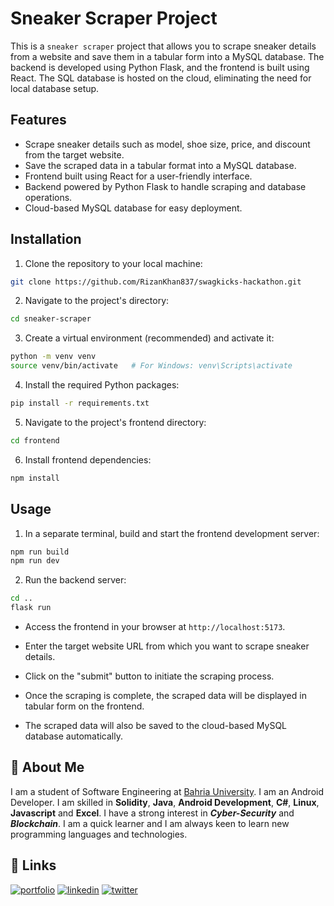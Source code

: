 # Sneaker Scraper Project

This is a `sneaker scraper` project that allows you to scrape sneaker details from a website and save them in a tabular form into a MySQL database. The backend is developed using Python Flask, and the frontend is built using React. The SQL database is hosted on the cloud, eliminating the need for local database setup.

## Features

- Scrape sneaker details such as model, shoe size, price, and discount from the target website.
- Save the scraped data in a tabular format into a MySQL database.
- Frontend built using React for a user-friendly interface.
- Backend powered by Python Flask to handle scraping and database operations.
- Cloud-based MySQL database for easy deployment.

## Installation

1. Clone the repository to your local machine:

```bash
git clone https://github.com/RizanKhan837/swagkicks-hackathon.git
```

2. Navigate to the project's directory:

```bash
cd sneaker-scraper
```

3. Create a virtual environment (recommended) and activate it:

```bash
python -m venv venv
source venv/bin/activate   # For Windows: venv\Scripts\activate
```

4. Install the required Python packages:

```bash
pip install -r requirements.txt
```

5. Navigate to the project's frontend directory:

```bash
cd frontend
```

6. Install frontend dependencies:

```bash
npm install
```

## Usage

1. In a separate terminal, build and start the frontend development server:

```bash
npm run build
npm run dev
```

2. Run the backend server:

```bash
cd ..
flask run
```

* Access the frontend in your browser at `http://localhost:5173`.

* Enter the target website URL from which you want to scrape sneaker details.

* Click on the "submit" button to initiate the scraping process.

* Once the scraping is complete, the scraped data will be displayed in tabular form on the frontend.

* The scraped data will also be saved to the cloud-based MySQL database automatically.


## 🚀 About Me
I am a student of Software Engineering at [Bahria University](https://www.linkedin.com/school/bahria-university/). I am an Android Developer. I am skilled in **Solidity**, **Java**, **Android Development**, **C#**, **Linux**, **Javascript** and **Excel**. I have a strong interest in ***Cyber-Security*** and ***Blockchain***. I am a quick learner and I am always keen to learn new programming languages and technologies.


## 🔗 Links
[![portfolio](https://img.shields.io/badge/my_portfolio-000?style=for-the-badge&logo=ko-fi&logoColor=white)](https://rizankhan.tk/)
[![linkedin](https://img.shields.io/badge/linkedin-0A66C2?style=for-the-badge&logo=linkedin&logoColor=white)](https://www.linkedin.com/in/rizwanakram837/)
[![twitter](https://img.shields.io/badge/twitter-1DA1F2?style=for-the-badge&logo=twitter&logoColor=white)](https://twitter.com/RizanKhan_837)
